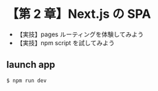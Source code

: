 # 【第 2 章】Next.js の SPA

- 【実技】pages ルーティングを体験してみよう
- 【実技】npm script を試してみよう

## launch app

```bash
$ npm run dev
```
